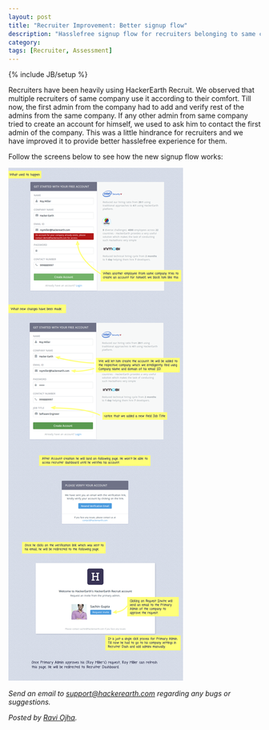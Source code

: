 ```yaml
---
layout: post
title: "Recruiter Improvement: Better signup flow"
description: "Hasslefree signup flow for recruiters belonging to same company"
category:
tags: [Recruiter, Assessment]
---
```

{% include JB/setup %}

Recruiters have been heavily using HackerEarth Recruit. We observed that multiple recruiters of same company use it according to their comfort.
Till now, the first admin from the company had to add and verify rest of the admins from the same company.
If any other admin from same company tried to create an account for himself, we used to ask him to contact the first admin of the company.
This was a little hindrance for recruiters and we have improved it to provide better hasslefree experience for them.

Follow the screens below to see how the new signup flow works:

<img src="/images/recruiter-signup-flow.png" />

*Send an email to support@hackerearth.com regarding any bugs or suggestions.*

*Posted by [Ravi Ojha](https://www.hackerearth.com/users/akatsuki/).*
